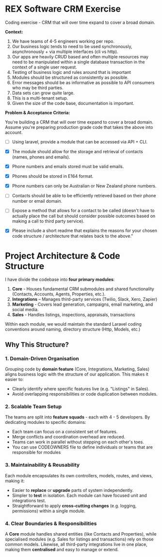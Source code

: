 # REX Software CRM Exercise
Coding exercise - CRM that will over time expand to cover a broad domain.

**Context:**

1. We have teams of 4-5 engineers working per repo.
2. Our business logic tends to need to be used synchronously, asynchronously + via multiple interfaces (cli vs http).
3. Our apps are heavily CRUD based and often multiple resources may need to be manipulated within a single database transaction in the context of a single user request.
4. Testing of business logic and rules around that is important
5. Modules should be structured as consistently as possible.
6. Error messages should be as informative as possible to API consumers who may be third parties.
7. Data sets can grow quite large.
8. This is a multi-tenant setup.
9. Given the size of the code base, documentation is important.

**Problem & Acceptance Criteria:**

You're building a CRM that will over time expand to cover a broad domain. Assume you're preparing production grade code that takes the above into account.

- [ ] Using laravel, provide a module that can be accessed via API + CLI.
- [x] The module should allow for the storage and retrieval of contacts (names, phones and emails).
- [x] Phone numbers and emails stored must be valid emails.
- [x] Phones should be stored in E164 format.
- [x] Phone numbers can only be Australian or New Zealand phone numbers.
- [ ] Contacts should be able to be efficiently retrieved based on their phone number or email domain.
- [ ] Expose a method that allows for a contact to be called (doesn't have to actually place the call but should consider possible outcomes based on making a call to third party service).
- [x] Please include a short readme that explains the reasons for your chosen code structure / architecture that relates back to the above.”


# Project Architecture & Code Structure

I have divide the codebase into **four primary modules**:
1. **Core** - Houses fundamental CRM submodules and shared functionality (Contacts, Accounts, Agents, Properties, etc.).
2. **Integrations** – Manages third-party services (Twilio, Slack, Xero, Zapier)
3. **Marketing** - Covers lead generation, campaigns, email marketing, and social media.
4. **Sales** - Handles listings, inspections, appraisals, transactions

Within each module, we would maintain the standard Laravel coding conventions around naming, directory structure (Http, Models, etc.)

## Why This Structure?

### 1. Domain-Driven Organisation
Grouping code by **domain feature** (Core, Integrations, Marketing, Sales) aligns business logic with the structure of our application.
This makes it easier to:
- Clearly identify where specific features live (e.g. "Listings" in Sales).
- Avoid overlapping responsibilities or code duplication between modules.

### 2. Scalable Team Setup
The teams are split into **feature squads** - each with 4 - 5 developers.
By dedicating modules to specific domains:
- Each team can focus on a consistent set of features.
- Merge conflicts and coordination overhead are reduced.
- Teams can work in parallel without stepping on each other's toes.
- You can use CODEOWNERS file to define individuals or teams that are responsible for modules

### 3. Maintainability & Reusability
Each module encapsulates its own controllers, models, routes, and views, making it:
- Easier to **replace** or **upgrade** parts of system independently.
- Simpler to **test** in isolation. Each module can have focused unit and integrations test.
- Straightforward to apply **cross-cutting changes** (e.g. logging, permissions) within a single module.

### 4. Clear Boundaries & Responsibilities
A **Core** module handles shared entities (like Contacts and Properties), while specialised modules (e.g. Sales for listings and transactions) rely on those common models.
Likewise, all third-party integrations live in one place, making them **centralised** and easy to manage or extend.
